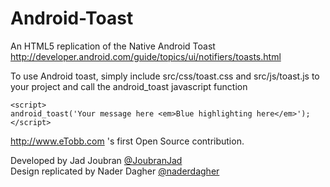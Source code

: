 Android-Toast
=============

An HTML5 replication of the Native Android Toast http://developer.android.com/guide/topics/ui/notifiers/toasts.html

To use Android toast, simply include src/css/toast.css and src/js/toast.js to your project and call the android_toast javascript function

	<script>
	android_toast('Your message here <em>Blue highlighting here</em>');
	</script>


http://www.eTobb.com 's first Open Source contribution.

Developed by Jad Joubran [@JoubranJad](https://twitter.com/joubranjad)  
Design replicated by Nader Dagher  [@naderdagher](https://twitter.com/naderdagher)